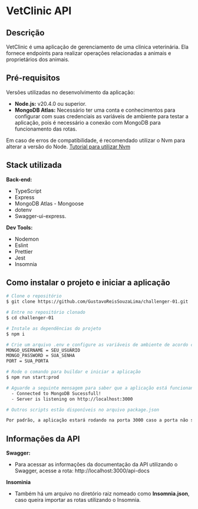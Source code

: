 # VetClinic API

## Descrição

VetClinic é uma aplicação de gerenciamento de uma clínica veterinária. Ela fornece endpoints para realizar operações relacionadas a animais e proprietários dos animais.

## Pré-requisitos

Versões utilizadas no desenvolvimento da aplicação:

- **Node.js:** v20.4.0 ou superior.
- **MongoDB Atlas:** Necessário ter uma conta e conhecimentos para configurar com suas credenciais as variáveis de ambiente para testar a aplicação, pois é necessário a conexão com MongoDB para funcionamento das rotas.

Em caso de erros de compatibilidade, é recomendado utilizar o Nvm para alterar a versão do Node. [Tutorial para utilizar Nvm](https://medium.com/linkapi-solutions/conventional-commits-pattern-3778d1a1e657)

## Stack utilizada

**Back-end:**

- TypeScript
- Express
- MongoDB Atlas - Mongoose
- dotenv
- Swagger-ui-express.

**Dev Tools:**

- Nodemon
- Eslint
- Prettier
- Jest
- Insomnia

## Como instalar o projeto e iniciar a aplicação

```bash
# Clone o repositório
$ git clone https://github.com/GustavoReisSouzaLima/challenger-01.git

# Entre no repositório clonado
$ cd challenger-01

# Instale as dependências do projeto
$ npm i

# Crie um arquivo .env e configure as variáveis de ambiente de acordo com .env.example para conectar com o MongoDB Atlas
MONGO_USERNAME = SEU_USUÁRIO
MONGO_PASSWORD = SUA_SENHA
PORT = SUA_PORTA

# Rode o comando para buildar e iniciar a aplicação
$ npm run start:prod

# Aguarde a seguinte mensagem para saber que a aplicação está funcionando
  - Connected to MongoDB Sucessfull!
  - Server is listening on http://localhost:3000

# Outros scripts estão disponíveis no arquivo package.json

Por padrão, a aplicação estará rodando na porta 3000 caso a porta não seja especificada no arquivo .env
```

## Informações da API

**Swagger:**

- Para acessar as informações da documentação da API utilizando o Swagger, acesse a rota: http://localhost:3000/api-docs

**Insominia**

- Também há um arquivo no diretório raiz nomeado como **Insomnia.json**, caso queira importar as rotas utilizando o Insomnia.
